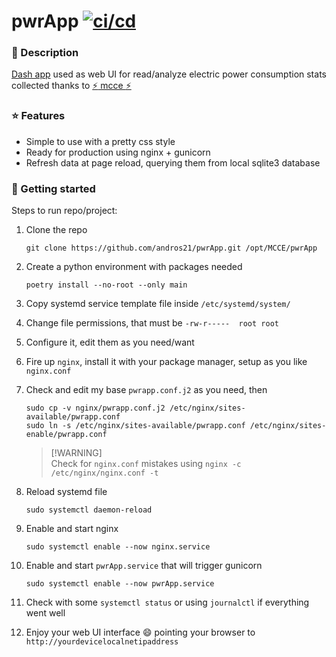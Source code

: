 <h1> pwrApp <a href="https://github.com/andros21/pwrApp/actions/workflows/ci-cd.yml">
    <img src="https://img.shields.io/github/actions/workflow/status/andros21/pwrApp/ci-cd.yml?branch=flyio&label=ci/cd&logo=github" alt="ci/cd">
    </a>
</h1>

### :blue_book: Description

[Dash app](https://plotly.com/) used as web UI for read/analyze electric power consumption stats collected thanks to [:zap: mcce :zap:](https://github.com/andros21/mcce)

### :star: Features

* Simple to use with a pretty css style
* Ready for production using nginx + gunicorn
* Refresh data at page reload, querying them from local sqlite3 database

### :rocket: Getting started

Steps to run repo/project:

1. Clone the repo
   ```
   git clone https://github.com/andros21/pwrApp.git /opt/MCCE/pwrApp
   ```
2. Create a python environment with packages needed
   ```
   poetry install --no-root --only main
   ```
3. Copy systemd service template file inside `/etc/systemd/system/`
5. Change file permissions, that must be `-rw-r-----  root root`
6. Configure it, edit them as you need/want
7. Fire up `nginx`, install it with your package manager, setup as you like `nginx.conf`
8. Check and edit my base `pwrapp.conf.j2` as you need, then
   ```
   sudo cp -v nginx/pwrapp.conf.j2 /etc/nginx/sites-available/pwrapp.conf
   sudo ln -s /etc/nginx/sites-available/pwrapp.conf /etc/nginx/sites-enable/pwrapp.conf
   ```

   > [!WARNING]\
   > Check for `nginx.conf` mistakes using `nginx -c /etc/nginx/nginx.conf -t`
9. Reload systemd file
   ```
   sudo systemctl daemon-reload
   ```
10. Enable and start nginx
    ```
    sudo systemctl enable --now nginx.service
    ```
11. Enable and start `pwrApp.service` that will trigger gunicorn
    ```
    sudo systemctl enable --now pwrApp.service
    ```
12. Check with some `systemctl status` or using `journalctl` if everything went well
13. Enjoy your web UI interface :smile: pointing your browser to `http://yourdevicelocalnetipaddress`
